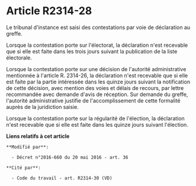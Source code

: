 # Article R2314-28

Le tribunal d'instance est saisi des contestations par voie de déclaration au greffe.

Lorsque la contestation porte sur l'électorat, la déclaration n'est recevable que si elle est faite dans les trois jours
suivant la publication de la liste électorale.

Lorsque la contestation porte sur une décision de l'autorité administrative mentionnée à l'article R. 2314-26, la déclaration
n'est recevable que si elle est faite par la partie intéressée dans les quinze jours suivant la notification de cette
décision, avec mention des voies et délais de recours, par lettre recommandée avec demande d'avis de réception. Sur demande
du greffe, l'autorité administrative justifie de l'accomplissement de cette formalité auprès de la juridiction saisie.  

Lorsque la contestation porte sur la régularité de l'élection, la déclaration n'est recevable que si elle est faite dans les
quinze jours suivant l'élection.

**Liens relatifs à cet article**

	**Modifié par**:

	  - Décret n°2016-660 du 20 mai 2016 - art. 36

	**Cité par**:

	  - Code du travail - art. R2314-30 (VD)
